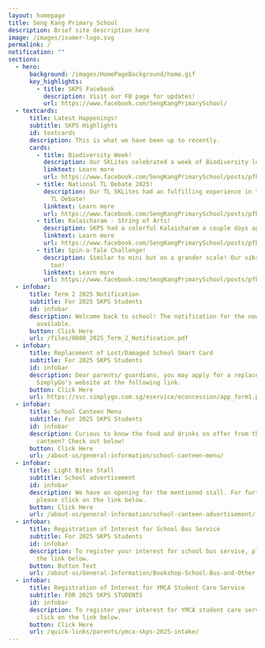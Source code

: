 ```yaml
---
layout: homepage
title: Seng Kang Primary School
description: Brief site description here
image: /images/isomer-logo.svg
permalink: /
notification: ""
sections:
  - hero:
      background: /images/HomePageBackground/home.gif
      key_highlights:
        - title: SKPS Facebook
          description: Visit our FB page for updates!
          url: https://www.facebook.com/SengKangPrimarySchool/
  - textcards:
      title: Latest Happenings!
      subtitle: SKPS Highlights
      id: textcards
      description: This is what we have been up to recently.
      cards:
        - title: Biodiversity Week!
          description: Our SKLites celebrated a week of Biodiversity learning recently!
          linktext: Learn more
          url: https://www.facebook.com/SengKangPrimarySchool/posts/pfbid02dXMf5Snqy1XTnA4c1GKSb98RMb6G18JnU21XHCFeHqyRXoqejQJsHfp6CneR5cVml
        - title: National TL Debate 2025!
          description: Our TL SKLites had an fulfilling experience in this year's National
            TL Debate!
          linktext: Learn more
          url: https://www.facebook.com/SengKangPrimarySchool/posts/pfbid02Dynk8wBuEebkWvkrV4tYUCowMGQgVxLtDKYz1aUjGAbWDH3HGWeWR2rJ4eiK7un8l
        - title: Kalaicharam - String of Arts!
          description: SKPS had a colorful Kalaicharam a couple days ago!
          linktext: Learn more
          url: https://www.facebook.com/SengKangPrimarySchool/posts/pfbid037MazXVVVxbiqKQL1rN1FobPCstNycPeWd57129TGze9YY8D5FPVFMfyY9HNXhqLSl
        - title: Spin-a-Tale Challenge!
          description: Similar to mini but on a grander scale! Our vibrant PSG chipped in
            too!
          linktext: Learn more
          url: https://www.facebook.com/SengKangPrimarySchool/posts/pfbid02sopVp4XxW6Anz7tCXQtqU8awibhg7ugHex5XsU2FfEEmKeB8xKRXtWbPgucjcsjTl
  - infobar:
      title: Term 2 2025 Notification
      subtitle: For 2025 SKPS Students
      id: infobar
      description: Welcome back to school! The notification for the new term is now
        available.
      button: Click Here
      url: /files/0080_2025_Term_2_Notification.pdf
  - infobar:
      title: Replacement of Lost/Damaged School Smart Card
      subtitle: For 2025 SKPS Students
      id: infobar
      description: Dear parents/ guardians, you may apply for a replacement card via
        SimplyGo's website at the following link.
      button: Click Here
      url: https://svc.simplygo.com.sg/eservice/econcession/app_form1.php?app_type=2
  - infobar:
      title: School Canteen Menu
      subtitle: For 2025 SKPS Students
      id: infobar
      description: Curious to know the food and drinks on offer from the school
        canteen? Check out below!
      button: Click Here
      url: /about-us/general-information/school-canteen-menu/
  - infobar:
      title: Light Bites Stall
      subtitle: School advertisement
      id: infobar
      description: We have an opening for the mentioned stall. For further details,
        please click on the link below.
      button: Click Here
      url: /about-us/general-information/school-canteen-advertisement/
  - infobar:
      title: Registration of Interest for School Bus Service
      subtitle: For 2025 SKPS Students
      id: infobar
      description: To register your interest for school bus service, please click on
        the link below.
      button: Button Text
      url: /about-us/General-Information/Bookshop-School-Bus-and-Other-Services/
  - infobar:
      title: Registration of Interest for YMCA Student Care Service
      subtitle: FOR 2025 SKPS STUDENTS
      id: infobar
      description: To register your interest for YMCA student care service, please
        click on the link below.
      button: Click Here
      url: /quick-links/parents/ymca-skps-2025-intake/
---
```

